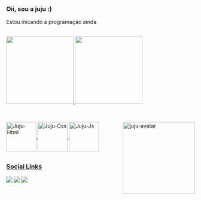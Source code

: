 ### Oii, sou a juju :)
Estou inicando a programação ainda

##
<div>
<a href="https://github.com/jujubizinha">  
<img height="180cm" src="https://github-readme-stats.vercel.app/api?username=jujubizinha&show_icons=true&theme=radical"/>
<img height="180cm" src="https://github-readme-stats.vercel.app/api/top-langs/?username=jujubizinha&layout=compact&langs_count=16&theme=radical"/>
</div>
  
##
<div style="display: inline_block"> <br>
<img align="center" alt="Juju-Html" height="80" width="80" src="https://cdn.jsdelivr.net/gh/devicons/devicon/icons/html5/html5-original.svg" />
<img align="center" alt="Juju-Css" height="80" width="80" src="https://cdn.jsdelivr.net/gh/devicons/devicon/icons/css3/css3-original.svg" />
<img align="center" alt="Juju-Js" height="80" width="80" src="https://cdn.jsdelivr.net/gh/devicons/devicon/icons/javascript/javascript-original.svg"> 
  <img align="right" alt="juju-avatar" height="192" width="192" src="https://cdn.picrew.me/shareImg/org/202306/338224_lGdQnwV3.png"> 
</div>

##

### Social Links 
<div> 
  <a href="https://www.instagram.com/jujubizinhaa" target="_blank"><img src="https://img.shields.io/badge/-Instagram-%23E4405F?style=for-the-badge&logo=instagram&logoColor=white" target="_blank"></a>
  <a href = "mailto:juliasilvestreribeiro2004@gmail.com"><img src="https://img.shields.io/badge/-Gmail-%23333?style=for-the-badge&logo=gmail&logoColor=white" target="_blank"></a>
  <a href="https://www.linkedin.com/in/julia-silvestre-960b4a27a/" target="_blank"><img src="https://img.shields.io/badge/-LinkedIn-%230077B5?style=for-the-badge&logo=linkedin&logoColor=white" target="_blank"></a> 
  </div>

<div>
 <a href="https://github.com/jujubizinha"
 <img height="180em" src="https://github-readme-stats.vercel.app/api?username=jujubizinha&show_icons=true&theme=dracula&include_all_commits=true&count_private_true" 
 <img height="180em" src="https://github-readme-stats.vercel.app/api/top=langs/?username=jujubizinha&layout=compact&langs_count=165theme=dracula" 
</div>
  

  
  
